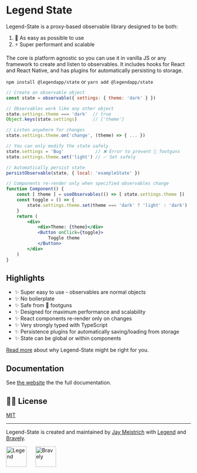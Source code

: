# Legend State

Legend-State is a proxy-based observable library designed to be both:

1. 🦄 As easy as possible to use
2. ⚡️ Super performant and scalable

The core is platform agnostic so you can use it in vanilla JS or any framework to create and listen to observables. It includes hooks for React and React Native, and has plugins for automatically persisting to storage.

`npm install @legendapp/state` or `yarn add @legendapp/state`

```jsx
// Create an observable object
const state = observable({ settings: { theme: 'dark' } })

// Observables work like any other object
state.settings.theme === 'dark'  // true
Object.keys(state.settings)      // ['theme']

// Listen anywhere for changes
state.settings.theme.on('change', (theme) => { ... })

// You can only modify the state safely
state.settings = 'Bug'            // ❌ Error to prevent 🔫 footguns
state.settings.theme.set('light') // ✅ Set safely

// Automatically persist state
persistObservable(state, { local: 'exampleState' })

// Components re-render only when specified observables change
function Component() {
    const [ theme ] = useObservables(() => [ state.settings.theme ])
    const toggle = () => {
        state.settings.theme.set(theme === 'dark' ? 'light' : 'dark')
    }
    return (
        <div>
            <div>Theme: {theme}</div>
            <Button onClick={toggle}>
                Toggle theme
            </Button>
        </div>
    )
}
```

## Highlights

-   ✨ Super easy to use - observables are normal objects
-   ✨ No boilerplate
-   ✨ Safe from 🔫 footguns
-   ✨ Designed for maximum performance and scalability
-   ✨ React components re-render only on changes
-   ✨ Very strongly typed with TypeScript
-   ✨ Persistence plugins for automatically saving/loading from storage
-   ✨ State can be global or within components

[Read more](https://www.legendapp.com/dev/state/why/) about why Legend-State might be right for you.

## Documentation

See [the website](https://www.legendapp.com/dev/state/) the the full documentation.

## 👩‍⚖️ License

[MIT](LICENSE)

---

Legend-State is created and maintained by [Jay Meistrich](https://github.com/jmeistrich) with [Legend](https://www.legendapp.com) and [Bravely](https://www.bravely.io).

<p>
    <a href="https://www.legendapp.com"><img src="https://www.legendapp.com/img/LogoTextOnWhite.png" height="56" alt="Legend" /></a>
    <span>&nbsp;&nbsp;&nbsp;&nbsp;</span>
    <a href="https://www.bravely.io"><img src="https://www.legendapp.com/img/bravely-logo.png" height="56" alt="Bravely" /></a>
</p>
